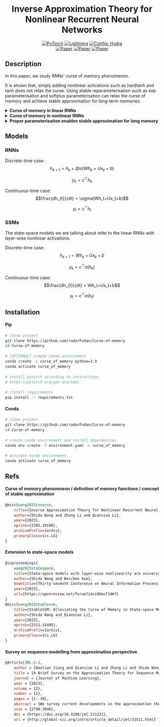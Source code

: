<div align="center">

# Inverse Approximation Theory for Nonlinear Recurrent Neural Networks

<a href="https://pytorch.org/get-started/locally/"><img alt="PyTorch" src="https://img.shields.io/badge/PyTorch-ee4c2c?logo=pytorch&logoColor=white"></a>
<a href="https://pytorchlightning.ai/"><img alt="Lightning" src="https://img.shields.io/badge/-Lightning-792ee5?logo=pytorchlightning&logoColor=white"></a>
<a href="https://hydra.cc/"><img alt="Config: Hydra" src="https://img.shields.io/badge/Config-Hydra-89b8cd"></a>
<br>
[![Paper](http://img.shields.io/badge/paper-arxiv.2305.19190-B31B1B.svg)](https://arxiv.org/abs/2305.19190)
[![Paper](http://img.shields.io/badge/paper-arxiv.2309.13414-B31B1B.svg)](https://arxiv.org/abs/2309.13414)
[![Paper](http://img.shields.io/badge/paper-arxiv.2311.14495-B31B1B.svg)](https://arxiv.org/abs/2311.14495)

<!-- [![Conference](http://img.shields.io/badge/AnyConference-year-4b44ce.svg)](https://papers.nips.cc/paper/2023) -->

</div>

## Description

In this paper, we study RNNs' curse of memory phenomenon.
<!-- Then a problem would be what is curse of memory.  -->
It is shown that, simply adding nonlinear activations such as hardtanh and tanh does not relax the curse.
Using stable reparameterisation such as exp parameterisation and softplus parameterisation can relax the curse of memory and achieve stable approximation for long-term memories.

<details>
<summary><b>Curse of memory in linear RNNs</b></summary>

Let $m$ be the hidden dimensions.
We manually construct datasets with different memory patterns.
Short-memory one is exponential decay and long-memory one is polynomial decay ($\rho_t = e^{-t}$ and $\rho_t = \frac{1}{(1+t)^p}$.)

|                                              Exponential decaying memory can be stably approximated                                              |                                              Polynomial decaying memory cannot be stably approximated                                              |
| :----------------------------------------------------------------------------------------------------------------------------------------------: | :------------------------------------------------------------------------------------------------------------------------------------------------: |
| ![Exponential decaying memory can be stably approximated](https://github.com/radarFudan/Curse-of-memory/blob/main/figs/PerturbationErrorExp.png) | ![Polynomial decaying memory cannot be stably approximated](https://github.com/radarFudan/Curse-of-memory/blob/main/figs/PerturbationErrorPol.png) |

<!-- I don't know why I have to use absolute path here.  -->

</details>

<details>
<summary><b>Curse of memory in nonlinear RNNs</b></summary>

Next, we still work on the polynomial decay memory.
We show that the commonly-used activations (hardtanh and tanh) do not directly relaxed the difficuly in the polynomial decaying memory task.

|                                                         Hardtanh                                                         |                                                       Tanh                                                       |
| :----------------------------------------------------------------------------------------------------------------------: | :--------------------------------------------------------------------------------------------------------------: |
| ![Hardtanh does not enable stable approximation](/logs/LF_hardtanh_rnn_pol_PERTURB/runs/20230716/perturbation_error.png) | ![Tanh does not enable stable approximation](/logs/LF_tanh_rnn_pol_PERTURB/runs/20230716/perturbation_error.png) |

</details>

<details>
<summary><b>Proper parameterisation enables stable approximation for long memory</b></summary>

We'll designate the parameterizations that accommodate long-term memory as stable parameterizations.

| Parameterisation          | Exponential decay | Polynomial decay |
| ------------------------- | ----------------- | ---------------- |
| Diagonal RNN              | Stable            | Unstable         |
| Vanilla RNN               | Stable            | Unstable         |
| State-space model         | Stable            | Unstable         |
| Linear Recurrent Unit     | Stable            | Unstable         |
| Stable Reparameterisation | Stable            | Stable           |

|                                                  Vanilla RNN                                                  |                                                      Stable Parameterisation                                                      |
| :-----------------------------------------------------------------------------------------------------------: | :-------------------------------------------------------------------------------------------------------------------------------: |
| ![Vanilla RNN no stable approximation](/logs/LF_hardtanh_rnn_pol_PERTURB/runs/20230716/perturbation_error.png) | ![Stable Parameterisation -> stable approximation](/logs/LF_hardtanh_softplusrnn_pol_PERTURB/runs/20230716/perturbation_error.png) |

</details>

## Models

### RNNs

Discrete-time case:
$$h_{k+1} = h_k + \Delta t\sigma(Wh_k+Ux_k+b)$$

$$y_k = c^\top h_k$$

Continuous-time case:
$$\frac{dh_{t}}{dt} = \sigma(Wh_t+Ux_t+b)$$

$$y_t = c^\top h_t$$

### SSMs

The state-space models we are talking about refer to the linear RNNs with layer-wise nonlinear activations.

Discrete-time case:
$$h_{k+1} = Wh_k+Ux_k+b$$

$$y_k = c^\top \sigma(h_k)$$

Continuous-time case:
$$\frac{dh_{t}}{dt} = Wh_t+Ux_t+b$$

$$y_t = c^\top \sigma(h_t)$$



## Installation

#### Pip

```bash
# clone project
git clone https://github.com/radarFudan/Curse-of-memory
cd Curse-of-memory

# [OPTIONAL] create conda environment
conda create -n curse_of_memory python=3.9
conda activate curse_of_memory

# install pytorch according to instructions
# https://pytorch.org/get-started/

# install requirements
pip install -r requirements.txt
```

#### Conda

```bash
# clone project
git clone https://github.com/radarFudan/Curse-of-memory
cd Curse-of-memory

# create conda environment and install dependencies
conda env create -f environment.yaml -n curse_of_memory

# activate conda environment
conda activate curse_of_memory
```



## Refs

#### Curse of memory phenomneon / definition of memory functions / concept of stable approximation

```bibtex
@misc{wang2023inverse,
    title={Inverse Approximation Theory for Nonlinear Recurrent Neural Networks},
    author={Shida Wang and Zhong Li and Qianxiao Li},
    year={2023},
    eprint={2305.19190},
    archivePrefix={arXiv},
    primaryClass={cs.LG}
}
```

#### Extension to state-space models
```bibtex
@inproceedings{
    wang2023statespace,
    title={State-space models with layer-wise nonlinearity are universal approximators with exponential decaying memory},
    author={Shida Wang and Beichen Xue},
    booktitle={Thirty-seventh Conference on Neural Information Processing Systems},
    year={2023},
    url={https://openreview.net/forum?id=i0OmcF14Kf}
}
@misc{wang2023stablessm,
    title={StableSSM: Alleviating the Curse of Memory in State-space Models through Stable Reparameterization},
    author={Shida Wang and Qianxiao Li},
    year={2023},
    eprint={2311.14495},
    archivePrefix={arXiv},
    primaryClass={cs.LG}
}
```

#### Survey on sequence modelling from approximation perspective

```bibtex
@Article{JML-2-1,
    author = {Haotian Jiang and Qianxiao Li and Zhong Li and Shida Wang},
    title = {A Brief Survey on the Approximation Theory for Sequence Modelling},
    journal = {Journal of Machine Learning},
    year = {2023},
    volume = {2},
    number = {1},
    pages = {1--30},
    abstract = {We survey current developments in the approximation theory of sequence modelling in machine learning. Particular emphasis is placed on classifying existing results for various model architectures through the lens of classical approximation paradigms, and the insights one can gain from these results. We also outline some future research directions towards building a theory of sequence modelling.},
    issn = {2790-2048},
    doi = {https://doi.org/10.4208/jml.221221},
    url = {http://global-sci.org/intro/article_detail/jml/21511.html} }
```
